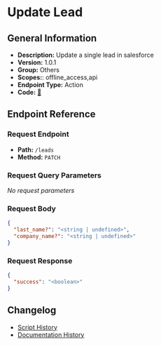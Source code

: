 # Update Lead

## General Information

- **Description:** Update a single lead in salesforce
- **Version:** 1.0.1
- **Group:** Others
- **Scopes:**: offline_access,api
- **Endpoint Type:** Action
- **Code:** [🔗](https://github.com/NangoHQ/integration-templates/tree/main/integrations/salesforce-sandbox/actions/update-lead.ts)


## Endpoint Reference

### Request Endpoint

- **Path:** `/leads`
- **Method:** `PATCH`

### Request Query Parameters

_No request parameters_

### Request Body

```json
{
  "last_name?": "<string | undefined>",
  "company_name?": "<string | undefined>"
}
```

### Request Response

```json
{
  "success": "<boolean>"
}
```

## Changelog

- [Script History](https://github.com/NangoHQ/integration-templates/commits/main/integrations/salesforce-sandbox/actions/update-lead.ts)
- [Documentation History](https://github.com/NangoHQ/integration-templates/commits/main/integrations/salesforce-sandbox/actions/update-lead.md)

<!-- END  GENERATED CONTENT -->

